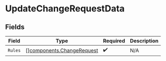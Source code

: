 # UpdateChangeRequestData


## Fields

| Field                                                                  | Type                                                                   | Required                                                               | Description                                                            |
| ---------------------------------------------------------------------- | ---------------------------------------------------------------------- | ---------------------------------------------------------------------- | ---------------------------------------------------------------------- |
| `Rules`                                                                | [][components.ChangeRequest](../../models/components/changerequest.md) | :heavy_check_mark:                                                     | N/A                                                                    |
